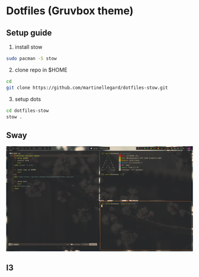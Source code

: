 # Dotfiles (Gruvbox theme)
## Setup guide
1. install stow 
```bash
sudo pacman -S stow
```
2. clone repo in $HOME
```bash
cd
git clone https://github.com/martinellegard/dotfiles-stow.git
```
3. setup dots
```bash
cd dotfiles-stow
stow .
```
## Sway
![sway picture](sway.png)
## I3

